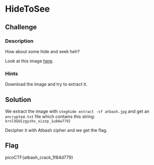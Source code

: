 # HideToSee

## Challenge

### Description

How about some hide and seek heh?

Look at this image [here](./atbash.jpg).

### Hints

Download the image and try to extract it.

## Solution

We extract the image with `steghide extract -sf atbash.jpg` and get an `encrypted.txt` file which contains this string: `krxlXGU{zgyzhs_xizxp_1u84w779}`

Decipher it with Atbash cipher and we get the flag.

## Flag

picoCTF{atbash_crack_1f84d779}
